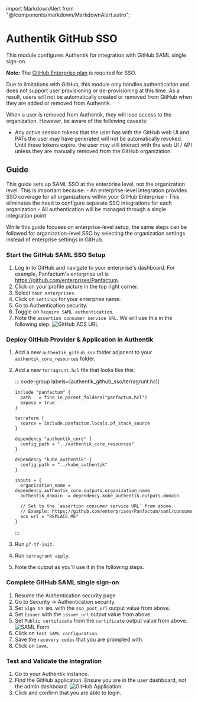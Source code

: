 import MarkdownAlert from "@/components/markdown/MarkdownAlert.astro";

# Authentik GitHub SSO

This module configures Authentik for integration with GitHub SAML single sign-on.

***Note:*** The [GitHub Enterprise plan](https://docs.github.com/en/enterprise-cloud@latest/admin/managing-iam/using-saml-for-enterprise-iam/configuring-saml-single-sign-on-for-your-enterprise) is required for SSO.   

<MarkdownAlert severity="warning">
  Due to limitations with GitHub, this module only handles authentication and does not support user provisioning or de-provisioning at this time. As a result, users will not be automatically created or removed from GitHub when they are added or removed from Authentik.

  When a user is removed from Authentik, they will lose access to the organization. However, be aware of the following caveats:
  - Any active session tokens that the user has with the GitHub web UI and PATs the user may have generated will not be automatically revoked. Until these tokens expire, the user may still interact with the web UI / API unless they are manually removed from the GitHub organization.
</MarkdownAlert>
    
## Guide

<MarkdownAlert severity="warning">
  This guide sets up SAML SSO at the enterprise level, not the organization level. This is important because:
  - An enterprise-level integration provides SSO coverage for all organizations within your GitHub Enterprise
  - This eliminates the need to configure separate SSO integrations for each organization
  - All authentication will be managed through a single integration point

  While this guide focuses on enterprise-level setup, the same steps can be followed for organization-level SSO by selecting the organization settings instead of enterprise settings in GitHub.
</MarkdownAlert>

### Start the GitHub SAML SSO Setup

1. Log in to GitHub and navigate to your enterprise's dashboard. For example, Panfactum's enterprise url is https://github.com/enterprises/Panfactum.
  1. Click on your profile picture in the top right corner.
  2. Select `Your enterprises`.
  3. Click on `settings` for your enterprise name. 
2. Go to Authentication security.
3. Toggle on `Require SAML authentication`.
4. Note the `assertion consumer service URL`. We will use this in the following step.
   ![GitHub ACS URL](doc_images/github-acs-url.png)
   

### Deploy GitHub Provider & Application in Authentik

1. Add a new `authentik_github_sso` folder adjacent to your `authentik_core_resources` folder.
2. Add a new `terragrunt.hcl` file that looks like this:

    ::: code-group labels=[authentik_github_sso/terragrunt.hcl]
    ```hcl collapse={1-9} "REPLACE_ME"
    include "panfactum" {
      path   = find_in_parent_folders("panfactum.hcl")
      expose = true
    }

    terraform {
      source = include.panfactum.locals.pf_stack_source
    }

    dependency "authentik_core" {
      config_path = "../authentik_core_resources"
    }

    dependency "kube_authentik" {
      config_path = "../kube_authentik"
    }

    inputs = {
      organization_name = dependency.authentik_core.outputs.organization_name
      authentik_domain  = dependency.kube_authentik.outputs.domain

      // Set to the `assertion consumer service URL` from above.
      // Example: https://github.com/enterprises/Panfactum/saml/consume
      acs_url = "REPLACE_ME"
    }
    ```
    :::  

3. Run `pf-tf-init`.
4. Run `terragrunt apply`.
5. Note the output as you'll use it in the following steps.

### Complete GitHub SAML single sign-on

1. Resume the Authentication security page
2. Go to Security -> Authentication security.
3. Set `Sign on URL` with the `sso_post_url` output value from above.
4. Set `Issuer` with the `issuer_url` output value from above.
5. Set `Public certificate` from the `certificate` output value from above.
   ![SAML Form](doc_images/github-saml-form.png)
6. Click on `Test SAML configuration`.
7. Save the `recovery codes` that you are prompted with.
8. Click on `Save`.

### Test and Validate the Integration

1. Go to your Authentik instance.
2. Find the GitHub application. Ensure you are in the user dashboard, not the admin dashboard.
   ![GitHub Application](doc_images/github-application.png)
3. Click and confirm that you are able to login.